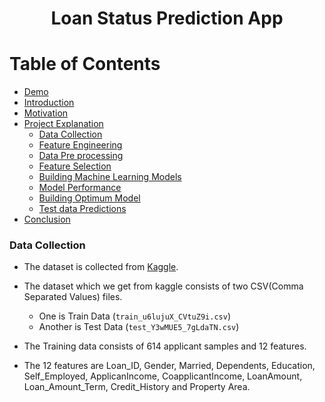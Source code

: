 <h1 align="center">Loan Status Prediction App</h1>

# Table of Contents
- [Demo](#demo)
- [Introduction](#introduction)
- [Motivation](#motivation)
- [Project Explanation](#project-explanation)
  - [Data Collection](#data-collection)
  - [Feature Engineering](#feature-engineering)
  - [Data Pre processing](#data-pre-processing)
  - [Feature Selection](#feature-selection)
  - [Building Machine Learning Models](#building-machine-learning-models)
  - [Model Performance](#model-performance)
  - [Building Optimum Model](#building-optimum-model)
  - [Test data Predictions](#test-data-predictions)
- [Conclusion](#conclusion)


### Data Collection
- The dataset is collected from [Kaggle](https://www.kaggle.com/altruistdelhite04/loan-prediction-problem-dataset).
- The dataset which we get from kaggle consists of two CSV(Comma Separated Values) files.
  - One is Train Data (`train_u6lujuX_CVtuZ9i.csv`)
  - Another is Test Data (`test_Y3wMUE5_7gLdaTN.csv`)
  
- The Training data consists of 614 applicant samples and 12 features.
- The 12 features are Loan_ID, Gender, Married, Dependents, Education, Self_Employed, ApplicanIncome, CoapplicantIncome, LoanAmount, Loan_Amount_Term, Credit_History and Property Area.

